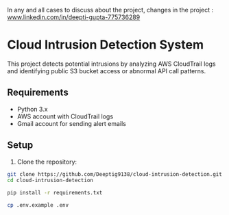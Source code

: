 In any and all cases to discuss about the project, changes in the project : www.linkedin.com/in/deepti-gupta-775736289

# Cloud Intrusion Detection System

This project detects potential intrusions by analyzing AWS CloudTrail logs and identifying public S3 bucket access or abnormal API call patterns.

## Requirements

- Python 3.x
- AWS account with CloudTrail logs
- Gmail account for sending alert emails

## Setup

1. Clone the repository:

```bash
git clone https://github.com/Deeptig9138/cloud-intrusion-detection.git
cd cloud-intrusion-detection

pip install -r requirements.txt

cp .env.example .env

